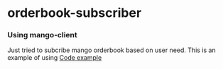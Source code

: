 # orderbook-subscriber
### Using mango-client

Just tried to subcribe mango orderbook based on user need. This is an example of using [Code example](https://docs.mango.markets/developer-resources/code-examples)
